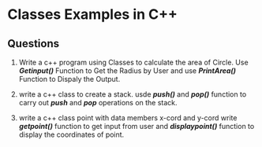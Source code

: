 # Classes Examples in C++

## Questions

1) Write a c++ program using Classes to calculate the area of Circle. Use ___Getinput()___ Function to Get the Radius by User and use ___PrintArea()___ Function to Dispaly the Output. 

2) write a c++ class to create a stack. usde ___push()___ and ___pop()___ function to carry out ___push___ and ___pop___ operations on the stack.

3) write a c++ class point with data members x-cord and y-cord write ___getpoint()___ function to get input from user and ___displaypoint()___ function to display the coordinates of point.
